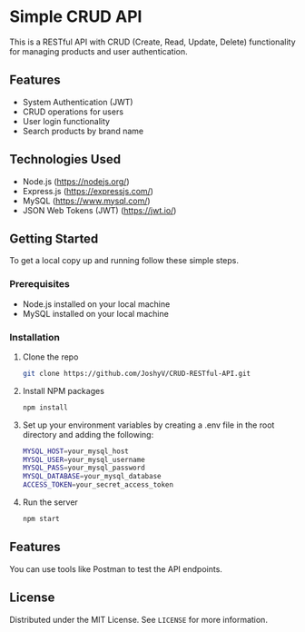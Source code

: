 # Simple CRUD API

This is a RESTful API with CRUD (Create, Read, Update, Delete) functionality for managing products and user authentication.

## Features

- System Authentication (JWT)
- CRUD operations for users
- User login functionality
- Search products by brand name

## Technologies Used

- Node.js (https://nodejs.org/)
- Express.js (https://expressjs.com/)
- MySQL (https://www.mysql.com/)
- JSON Web Tokens (JWT) (https://jwt.io/)

## Getting Started

To get a local copy up and running follow these simple steps.

### Prerequisites

- Node.js installed on your local machine
- MySQL installed on your local machine

### Installation

1. Clone the repo
   ```sh
   git clone https://github.com/JoshyV/CRUD-RESTful-API.git
2. Install NPM packages
   ```sh
   npm install
3. Set up your environment variables by creating a .env file in the root directory and adding the following:
   ```sh
   MYSQL_HOST=your_mysql_host
   MYSQL_USER=your_mysql_username
   MYSQL_PASS=your_mysql_password
   MYSQL_DATABASE=your_mysql_database
   ACCESS_TOKEN=your_secret_access_token
4. Run the server
   ```sh
   npm start

## Features
You can use tools like Postman to test the API endpoints.

## License

Distributed under the MIT License. See `LICENSE` for more information.
